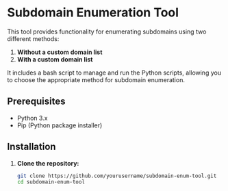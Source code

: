 # Subdomain Enumeration Tool

This tool provides functionality for enumerating subdomains using two different methods:

1. **Without a custom domain list**
2. **With a custom domain list**

It includes a bash script to manage and run the Python scripts, allowing you to choose the appropriate method for subdomain enumeration.

## Prerequisites

- Python 3.x
- Pip (Python package installer)

## Installation

1. **Clone the repository:**

   ```bash
   git clone https://github.com/yourusername/subdomain-enum-tool.git
   cd subdomain-enum-tool
